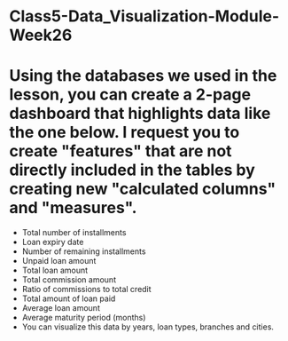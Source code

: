# Class5-Data_Visualization-Module-Week26
# Using the databases we used in the lesson, you can create a 2-page dashboard that highlights data like the one below. I request you to create "features" that are not directly included in the tables by creating new "calculated columns" and "measures".
- Total number of installments
- Loan expiry date
- Number of remaining installments
- Unpaid loan amount
- Total loan amount
- Total commission amount
- Ratio of commissions to total credit
- Total amount of loan paid
- Average loan amount
- Average maturity period (months)
- You can visualize this data by years, loan types, branches and cities.
